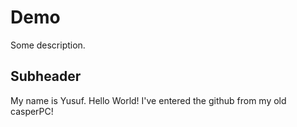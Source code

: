 # Demo

Some description.

## Subheader

My name is Yusuf. Hello World!
I've entered the github from my old casperPC!
